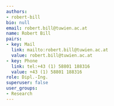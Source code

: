 ```yaml
---
authors:
- robert-bill
bio: null
email: robert.bill@tuwien.ac.at
name: Robert Bill
pairs:
- key: Mail
  link: mailto:robert.bill@tuwien.ac.at
  value: robert.bill@tuwien.ac.at
- key: Phone
  link: tel:+43 (1) 58801 188316
  value: +43 (1) 58801 188316
role: Dipl.-Ing.
superuser: false
user_groups:
- Research
---
```

